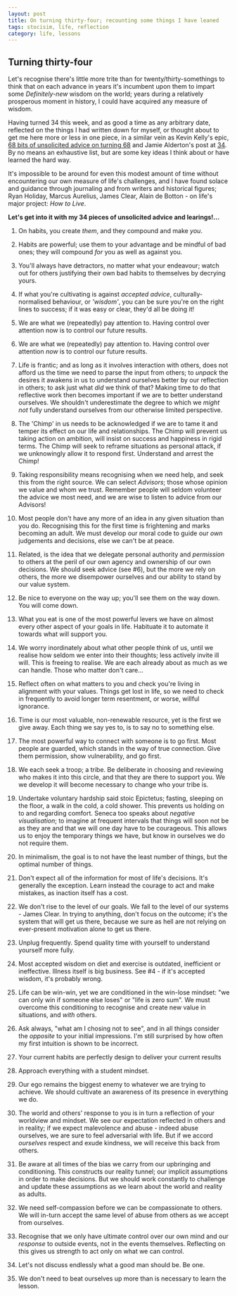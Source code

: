 ```yaml
---
layout: post
title: On turning thirty-four; recounting some things I have leaned
tags: stocisim, life, reflection
category: life, lessons
---
```


## Turning thirty-four

Let's recognise there's little more trite than for twenty/thirty-somethings to think that on each advance in years it's incumbent upon them to impart some *Definitely-new* wisdom on the world; years during a relatively prosperous moment in history, I could have acquired any measure of wisdom.

Having turned 34 this week, and as good a time as any arbitrary date, reflected on the things I had written down for myself, or thought about to get me here more or less in one piece, in a similar vein as Kevin Kelly's epic, <a href="https://kk.org/thetechnium/68-bits-of-unsolicited-advice/">68 bits of unsolicited advice on turning 68</a> and Jamie Alderton's post at <a href="https://medium.com/@Grenadejay/every-year-on-my-birthday-i-write-a-massive-list-of-things-that-have-helped-me-throughout-the-year-a59b33e5cfd">34</a>. By no means an exhaustive list, but are some key ideas I think about or have learned the hard way.

It's impossible to be around for even this modest amount of time without encountering our own measure of life's challenges, and I have found solace and guidance through journaling and from writers and historical figures; Ryan Holiday, Marcus Aurelius, James Clear, Alain de Botton - on life's major project: *How to Live*.

**Let's get into it with my 34 pieces of unsolicited advice and learings!...**

1. On habits, you create *them*, and they compound and make *you*.

2. Habits are powerful; use them to your advantage and be mindful of bad ones; they will compound *for* you as well as against you.

3. You'll always have detractors, no matter what your endeavour; watch out for others justifying their own bad habits to themselves by decrying yours.

4. If what you're cultivating is against *accepted advice*, culturally-normalised behaviour, or *'wisdom'*, you can be sure you're on the right lines to success; if it was easy or clear, they'd all be doing it!

5. We are what we (repeatedly) pay attention to. Having control over attention now is to control our future results. 

6. We are what we (repeatedly) pay attention to. Having control over attention *now* is to control our future results. 

7. Life is frantic; and as long as it involves interaction with others, does not afford us the time we need to parse the input from others; to *unpack* the desires it awakens in us to understand ourselves better by our reflection in others; to ask just what *did* we think of that? Making time to do that reflective work then becomes important if we are to better understand ourselves. We shouldn't underestimate the degree to which we *might not* fully understand ourselves from our otherwise limited perspective. 

8. The 'Chimp' in us needs to be acknowledged if we are to tame it and temper its effect on our life and relationships. The Chimp will prevent us taking action on ambition, will insist on success and happiness in rigid terms. The Chimp will seek to reframe situations as personal attack, if we unknowingly allow it to respond first. Understand and arrest the Chimp!

9. Taking responsibility means recognising when we need help, and seek this from the right source. We can select *Advisors*; those whose opinion we value and whom we trust. Remember people will seldom volunteer the advice we most need, and we are wise to listen to advice from our Advisors!

7. Most people don't have any more of an idea in any given situation than you do. Recognising this for the first time is frightening and marks becoming an adult. We must develop our moral code to guide our *own* judgements and decisions, else we can't be at peace.

8. Related, is the idea that we delegate personal authority and *permission* to others at the peril of our own agency and ownership of our own decisions. We should seek advice (see #6), but the more we rely on others, the more we disempower ourselves and our ability to stand by our value system.

9. Be nice to everyone on the way up; you'll see them on the way down. You will come down.

10. What you eat is one of the most powerful levers we have on almost every other aspect of your goals in life. Habituate it to automate it towards what will support you.

11. We worry inordinately about what other people think of us, until we realise how seldom we enter into their thoughts; less actively invite ill will. This is freeing to realise. We are each already about as much as we can handle. Those who matter don't care...

12. Reflect often on what matters to you and check you're living in alignment with your values. Things get lost in life, so we need to check in frequently to avoid longer term resentment, or worse, willful ignorance.

13. Time is our most valuable, non-renewable resource, yet is the first we give away. Each thing we say yes to, is to say no to something else.

14. The most powerful way to connect with someone is to go first. Most people are guarded, which stands in the way of true connection. Give them permission, show vulnerability, and go first.

15. We each seek a troop; a tribe. Be deliberate in choosing and reviewing who makes it into this circle, and that they are there to support you. We we develop it will become necessary to change who your tribe is.

16. Undertake voluntary hardship said stoic Epictetus; fasting, sleeping on the floor, a walk in the cold, a cold shower. This prevents us holding on to and regarding comfort.
Seneca too speaks about *negative visualisation*; to imagine at frequent intervals that things will soon not be as they are and that we will one day have to be courageous. This allows us to enjoy the temporary things we have, but know in ourselves we do not require them.

17. In minimalism, the goal is to not have the least number of things, but the optimal number of things. 

18. Don't expect all of the information for most of life's decisions. It's generally the exception. Learn instead the courage to act and make mistakes, as inaction itself has a cost.

32. We don't rise to the level of our goals. We fall to the level of our systems - James Clear.
In trying to anything, don't focus on the outcome; it's the system that will get us there, because we sure as hell are not relying on ever-present motivation alone to get us there.

19. Unplug frequently. Spend quality time with yourself to understand yourself more fully.

20. Most accepted wisdom on diet and exercise is outdated, inefficient or ineffective.  Illness itself is big business. See #4 - if it's accepted wisdom, it's probably wrong.

21. Life can be win-win, yet we are conditioned in the win-lose mindset: "we can only win if someone else loses" or "life is zero sum". We must overcome this conditioning to recognise and create new value in situations, and *with* others.

22. Ask always, "what am I chosing not to see", and in all things consider the *opposite* to your initial impressions. I'm still surprised by how often my first intuition is shown to be incorrect.

25. Your current habits are perfectly design to deliver your current results

26. Approach everything with a student mindset.

27. Our ego remains the biggest enemy to whatever we are trying to achieve. We should cultivate an awareness of its presence in everything we do.

28. The world and others' response to you is in turn a reflection of your worldview and mindset. We see our expectation reflected in others and in reality; if we expect malevolence and abuse - indeed abuse ourselves, we are sure to feel adversarial with life. But if we accord *ourselves* respect and exude kindness, we will receive this back from others.

29. Be aware at all times of the bias we carry from our upbringing and conditioning. This constructs our reality tunnel; our implicit assumptions in order to make decisions. But we should work constantly to challenge and update these assumptions as we learn about the world and reality as adults.

30. We need self-compassion before we can be compassionate to others. We will in-turn accept the same level of abuse from others as we accept from ourselves.

31. Recognise that we only have ultimate control over our own mind and our *response* to outside events, not in the events themselves. Reflecting on this gives us strength to act only on what we can control.

32. Let's not discuss endlessly what a good man should be. Be one.

33. We don't need to beat ourselves up more than is necessary to learn the lesson.

